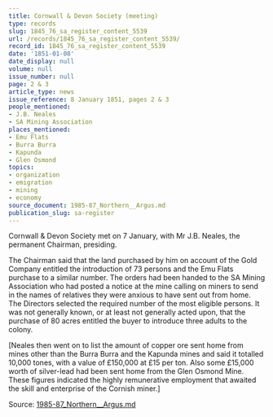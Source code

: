 ```yaml
---
title: Cornwall & Devon Society (meeting)
type: records
slug: 1845_76_sa_register_content_5539
url: /records/1845_76_sa_register_content_5539/
record_id: 1845_76_sa_register_content_5539
date: '1851-01-08'
date_display: null
volume: null
issue_number: null
page: 2 & 3
article_type: news
issue_reference: 8 January 1851, pages 2 & 3
people_mentioned:
- J.B. Neales
- SA Mining Association
places_mentioned:
- Emu Flats
- Burra Burra
- Kapunda
- Glen Osmond
topics:
- organization
- emigration
- mining
- economy
source_document: 1985-87_Northern__Argus.md
publication_slug: sa-register
---
```


Cornwall & Devon Society met on 7 January, with Mr J.B. Neales, the permanent Chairman, presiding.

The Chairman said that the land purchased by him on account of the Gold Company entitled the introduction of 73 persons and the Emu Flats purchase to a similar number.  The orders had been handed to the SA Mining Association who had posted a notice at the mine calling on miners to send in the names of relatives they were anxious to have sent out from home.  The Directors selected the required number of the most eligible persons.  It was not generally known, or at least not generally acted upon, that the purchase of 80 acres entitled the buyer to introduce three adults to the colony.

[Neales then went on to list the amount of copper ore sent home from mines other than the Burra Burra and the Kapunda mines and said it totalled 10,000 tones, with a value of £150,000 at £15 per ton.  Also some £15,000 worth of silver-lead had been sent home from the Glen Osmond Mine.  These figures indicated the highly remunerative employment that awaited the skill and enterprise of the Cornish miner.]

Source: [1985-87_Northern__Argus.md](/downloads/markdown/1985-87_Northern__Argus.md)
